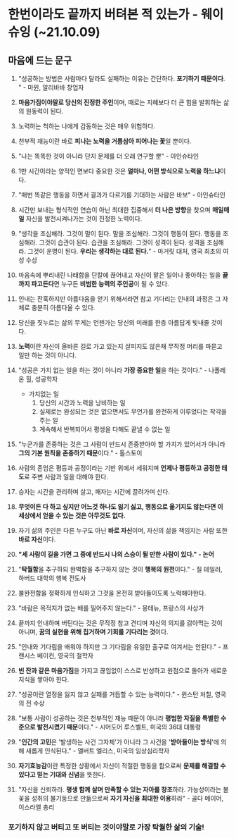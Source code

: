 # 한번이라도 끝까지 버텨본 적 있는가 - 웨이슈잉 (~21.10.09)



## 마음에 드는 문구

1.  "성공하는 방법은 사람마다 달라도 실패하는 이유는 간단하다. **포기하기 때문이다**. " - 마윈, 알리바바 창업자
2.  **마음가짐이야말로 당신의 진정한 주인**이며, 때로는 지혜보다 더 큰 힘을 발휘하는 삶의 원동력이 된다. 
3.  노력하는 척하는 나에게 감동하는 것은 매우 위험하다.
4.  천부적 재능이란 바로 **피나는 노력을 거름삼아 피어나는 꽃**일 뿐이다.
5.  "나는 똑똑한 것이 아니라 단지 문제를 더 오래 연구할 뿐" - 아인슈타인

6.  1만 시간이라는 양적인 면보다 중요한 것은 **얼마나, 어떤 방식으로 노력을 하느냐**이다.
7.  "매번 똑같은 행동을 하면서 결과가 다르기를 기대하는 사람은 바보" - 아인슈타인
8.  시간만 보내는 형식적인 연습이 아닌 최대한 집중해서 **더 나은 방향**을 찾으며 **매일매일** 자신을 발전시켜나가는 것이 진정한 노력이다.
9. "생각을 조심해라. 그것이 말이 된다. 말을 조심해라. 그것이 행동이 된다. 행동을 조심해라. 그것이 습관이 된다. 습관을 조심해라. 그것이 성격이 된다. 성격을 조심해라. 그것이 운명이 된다. **우리는 생각하는 대로 된다.**" - 마거릿 대처, 영국 최초의 여성 수상
10.  마음속에 뿌리내린 나태함을 단칼에 끊어내고 자신이 맡은 일이나 좋아하는 일을 **끝까지 파고든다**면 누구든 **비범한 능력의 주인공**이 될 수 있다.
11.  인내는 잔혹하지만 아름다움을 얻기 위해서라면 참고 기다리는 인내의 과정은 그 자체로 충분히 아름다울 수 있다.
12.  당신을 짓누르는 삶의 무게는 언젠가는 당신의 미래를 한층 아름답게 빛내줄 것이다.
13.  **노력**이란 자신이 올바른 길로 가고 있는지 살피지도 않은채 무작정 머리를 파묻고 일만 하는 것이 아니다.
14. "성공은 가치 없는 일을 하는 것이 아니라 **가장 중요한 일**을 하는 것이다." - 나폴레온 힐, 성공학자
    - 가치없는 일
      1. 당신의 시간과 노력을 낭비하는 일
      2. 실제로는 완성되는 것은 없으면서도 무언가를 완전하게 이루었다는 착각을 주는 일
      3. 계속해서 반복되어서 평생을 다해도 끝낼 수 없는 일
15.  "누군가를 존중하는 것은 그 사람이 반드시 존중받아야 할 가치가 있어서가 아니라 **그의 기본 원칙을 존중하기 때문**이다." - 톨스토이
16.  사람의 존엄은 평등과 공정이라는 기반 위에서 세워지며 **언제나 평등하고 공정한 태도**로 주변 사람과 일을 대해야 한다. 
17.  승자는 시간을 관리하며 살고, 패자는 시간에 끌려가며 산다.
18.  **무엇이든 다 하고 싶지만 어느것 하나도 잃기 싫고, 행동으로 옮기지도 않는다면 이 세상에서 얻을 수 있는 것은 아무것도 없다.**
19.  자기 삶의 주인은 다른 누구도 아닌 **바로 자신**이며, 자신의 삶을 책임지는 사람 또한 **바로 자신**이다.
20.  **"세 사람이 길을 가면 그 중에 반드시 나의 스승이 될 만한 사람이 있다." - 논어**
21.  "**탁월함**을 추구하되 완벽함을 추구하지 않는 것이 **행복의 원천**이다." - 질 테일러, 하버드 대학의 행복 전도사
22. 불완전함을 정확하게 인식하고 그것을 온전히 받아들이도록 노력해야한다.
23. "바람은 목적지가 없는 배를 밀어주지 않는다." - 몽테뉴, 프랑스의 사상가
24.  끝까지 인내하며 버틴다는 것은 무작정 참고 견디며 자신의 의지를 갉아먹는 것이 아니며, **꿈의 실현을 위해 칩거하며 기회를 기다리는 것**이다.
25.  "인내와 기다림을 배워야 하지만 그 기다림을 유일한 출구로 여겨서는 안된다." - 프랜시스 베이컨, 영국의 철학자
26.  **빈 잔과 같은 마음가짐**을 가지고 끊임없이 스스로 반성하고 원점으로 돌아가 새로운 지식을 쌓아야 한다.
27. "성공이란 열정을 잃지 않고 실패를 거듭할 수 있는 능력이다." - 윈스턴 처칠, 영국의 전 수상
28. "보통 사람이 성공하는 것은 천부적인 재능 때문이 아니라 **평범한 자질을 특별한 수준으로 발전시켰기 때문**이다." - 시어도어 루스벨트, 미국의 36대 대통령
29.  "**인간의 고민**은 '발생하는 사건 그자체'가 아니라 그 사건을 '**받아들이는 방식**'에 의해 새롭게 인식된다." - 엘버트 엘리스, 미국의 임상심리학자
30.  **자기효능감**이란 특정한 상황에서 자신이 적절한 행동을 함으로써 **문제를 해결할 수 있다고 믿는 기대와 신념**을 뜻한다.
31. "자신을 신뢰하라. **평생 함께 살며 만족할 수 있는 자아를 창조**하라. 가능성이라는 불꽃을 성취의 불기둥으로 만듦으로써 **자기 자신을 최대한 이용**하라" - 골다 메이어, 이스라엘 총리

### 

### 포기하지 않고 버티고 또 버티는 것이야말로 가장 탁월한 삶의 기술!





